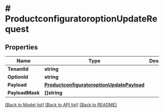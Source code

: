 # # ProductconfiguratoroptionUpdateRequest


## Properties 


Name | Type | Description | Notes
------------ | ------------- | ------------- | -------------
**TenantId**| **string** |   | [optional]
**OptionId**| **string** |   | [optional]
**Payload**| [**ProductconfiguratoroptionUpdatePayload**](ProductconfiguratoroptionUpdatePayload.md) |   | [optional]
**PayloadMask**| **[]string** |   | [optional]


[[Back to Model list]](../../README.md#models) [[Back to API list]](../../README.md#endpoints) [[Back to README]](../../README.md)

